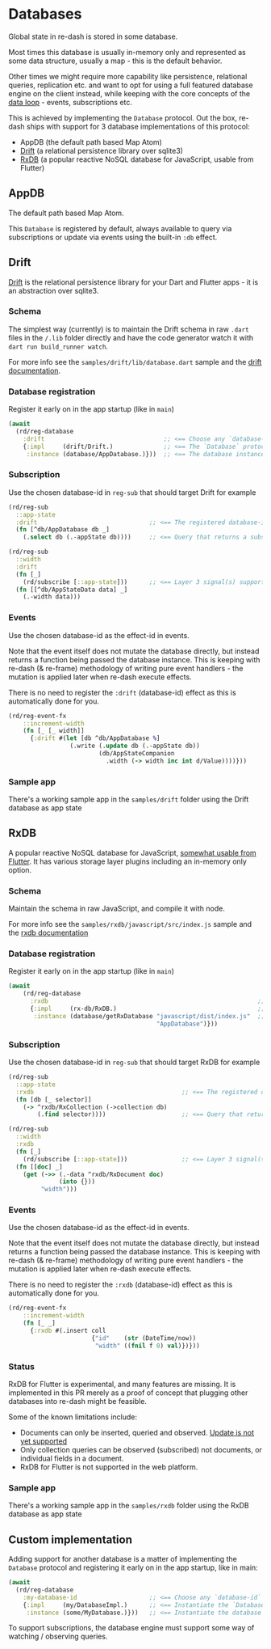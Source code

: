 # Databases

Global state in re-dash is stored in some database.

Most times this database is usually in-memory only and represented as some data structure, usually a map - this is the default behavior.

Other times we might require more capability like persistence, relational queries, replication etc. and want to opt for using a full featured database engine on the client instead, while keeping with the core concepts of the [data loop](https://day8.github.io/re-frame/a-loop/) - events, subscriptions etc.

This is achieved by implementing the `Database` protocol. Out the box, re-dash ships with support for 3 database implementations of this protocol:

- AppDB (the default path based Map Atom)
- [Drift](https://drift.simonbinder.eu/) (a relational persistence library over sqlite3)
- [RxDB](https://rxdb.info/articles/flutter-database.html)  (a popular reactive NoSQL database for JavaScript, usable from Flutter)

## AppDB

The default path based Map Atom.

This `Database` is registered by default,  always available to query via subscriptions or update via events using the built-in `:db` effect.

## Drift

[Drift](https://drift.simonbinder.eu/) is the relational persistence library for your Dart and Flutter apps - it is an abstraction over sqlite3.

### Schema

The simplest way (currently) is to maintain the Drift schema in raw `.dart` files in the `/.lib` folder directly and have the code generator watch it with `dart run build_runner watch`.

For more info see the `samples/drift/lib/database.dart` sample and the [drift documentation](https://drift.simonbinder.eu/docs/getting-started/#database-class).

### Database registration

Register it early on in the app startup (like in `main`)

```clojure
(await
  (rd/reg-database
    :drift                                 ;; <== Choose any `database-id`
    {:impl     (drift/Drift.)              ;; <== The `Database` protocol implementation
     :instance (database/AppDatabase.)}))  ;; <== The database instance
```

### Subscription

Use the chosen database-id in `reg-sub` that should target Drift for example

```clojure
(rd/reg-sub
  ::app-state
  :drift                               ;; <== The registered database-id
  (fn [^db/AppDatabase db _]
    (.select db (.-appState db))))     ;; <== Query that returns a subsribable (stream)

(rd/reg-sub
  ::width
  :drift
  (fn [_]
    (rd/subscribe [::app-state]))      ;; <== Layer 3 signal(s) supported
  (fn [[^db/AppStateData data] _]
    (.-width data)))
```

### Events

Use the chosen database-id as the effect-id in events.

Note that the event itself does not mutate the database directly, but instead returns a function being passed the database instance. This is keeping with re-dash (& re-frame) methodology of writing pure event handlers - the mutation is applied later when re-dash execute effects.

There is no need to register the `:drift` (database-id) effect as this is automatically done for you.

```clojure
(rd/reg-event-fx
    ::increment-width
    (fn [_ [_ width]]
      {:drift #(let [db ^db/AppDatabase %]
                 (.write (.update db (.-appState db))
                         (db/AppStateCompanion
                           .width (-> width inc int d/Value))))}))
```

### Sample app

There's a working sample app in the `samples/drift` folder using the Drift database as app state


## RxDB

A popular reactive NoSQL database for JavaScript, [somewhat usable from Flutter](https://rxdb.info/articles/flutter-database.html). It has various storage layer plugins including an in-memory only option.

### Schema

Maintain the schema in raw JavaScript, and compile it with node.

For more info see the `samples/rxdb/javascript/src/index.js` sample and the [rxdb documentation](https://github.com/pubkey/rxdb/tree/master/examples/flutter#in-javascript)

### Database registration

Register it  early on in the app startup (like in `main`)

```clojure
(await
    (rd/reg-database
      :rxdb                                                          ;; <== Choose any `database-id`
      {:impl     (rx-db/RxDB.)                                       ;; <== The `Database` protocol implementation
       :instance (database/getRxDatabase "javascript/dist/index.js"  ;; <== The database instance
                                         "AppDatabase")}))
```

### Subscription

Use the chosen database-id in `reg-sub` that should target RxDB for example

```clojure
(rd/reg-sub
  ::app-state
  :rxdb                                         ;; <== The registered database-id
  (fn [db [_ selector]]
    (-> ^rxdb/RxCollection (->collection db)
        (.find selector))))                     ;; <== Query that returns a subsribable (stream)

(rd/reg-sub
  ::width
  :rxdb
  (fn [_]
    (rd/subscribe [::app-state]))               ;; <== Layer 3 signal(s) supported
  (fn [[doc] _]
    (get (->> (.-data ^rxdb/RxDocument doc)
              (into {}))
         "width")))
```

### Events

Use the chosen database-id as the effect-id in events.

Note that the event itself does not mutate the database directly, but instead returns a function being passed the database instance. This is keeping with re-dash (& re-frame) methodology of writing pure event handlers - the mutation is applied later when re-dash execute effects.

There is no need to register the `:rxdb` (database-id) effect as this is automatically done for you.

```clojure
(rd/reg-event-fx
    ::increment-width
    (fn [_ _]
      {:rxdb #(.insert coll
                       {"id"    (str (DateTime/now))
                        "width" ((fnil f 0) val)})}))
```

### Status

RxDB for Flutter is experimental, and many features are missing. It is implemented in this PR merely as a proof of concept that plugging other databases into re-dash might be feasible.

Some of the known limitations include:

- Documents can only be inserted, queried and observed. [Update is not yet supported](https://pub.dev/documentation/rxdb/latest/rxdb/RxCollection-class.html)
- Only collection queries can be observed (subscribed) not documents, or individual fields in a document.
- RxDB for Flutter is not supported in the web platform.


### Sample app

There's a working sample app in the `samples/rxdb` folder using the RxDB database as app state

## Custom implementation

Adding support for another database is a matter of implementing the `Database` protocol and registering it early on in the app startup, like in main:

```clojure
(await
  (rd/reg-database
    :my-database-id                    ;; <== Choose any `database-id`
    {:impl     (my/DatabaseImpl.)      ;; <== Instantiate the `Database` protocol implementation
     :instance (some/MyDatabase.)}))   ;; <== Instantiate the database instance
```

To support subscriptions, the database engine must support some way of watching / observing queries.
